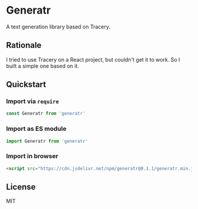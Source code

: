# Generatr
A text generation library based on Tracery.

## Rationale
I tried to use Tracery on a React project, but couldn't get it to work. So I built a simple one based on it.

## Quickstart
### Import via `require`
```javascript
const Generatr from 'generatr'
```

### Import as ES module
```javascript
import Generatr from 'generatr'
```

### Import in browser
```html
<script src="https://cdn.jsdelivr.net/npm/generatr@0.1.1/generatr.min.js"></script>
```

## License
MIT
